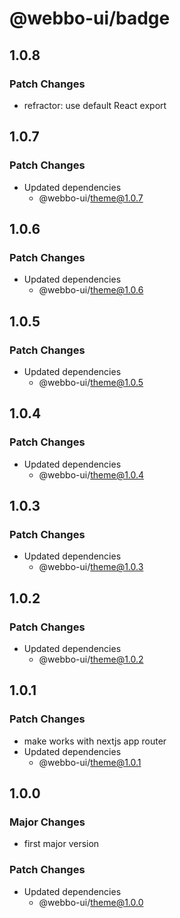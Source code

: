 # @webbo-ui/badge

## 1.0.8

### Patch Changes

- refractor: use default React export

## 1.0.7

### Patch Changes

- Updated dependencies
  - @webbo-ui/theme@1.0.7

## 1.0.6

### Patch Changes

- Updated dependencies
  - @webbo-ui/theme@1.0.6

## 1.0.5

### Patch Changes

- Updated dependencies
  - @webbo-ui/theme@1.0.5

## 1.0.4

### Patch Changes

- Updated dependencies
  - @webbo-ui/theme@1.0.4

## 1.0.3

### Patch Changes

- Updated dependencies
  - @webbo-ui/theme@1.0.3

## 1.0.2

### Patch Changes

- Updated dependencies
  - @webbo-ui/theme@1.0.2

## 1.0.1

### Patch Changes

- make works with nextjs app router
- Updated dependencies
  - @webbo-ui/theme@1.0.1

## 1.0.0

### Major Changes

- first major version

### Patch Changes

- Updated dependencies
  - @webbo-ui/theme@1.0.0
